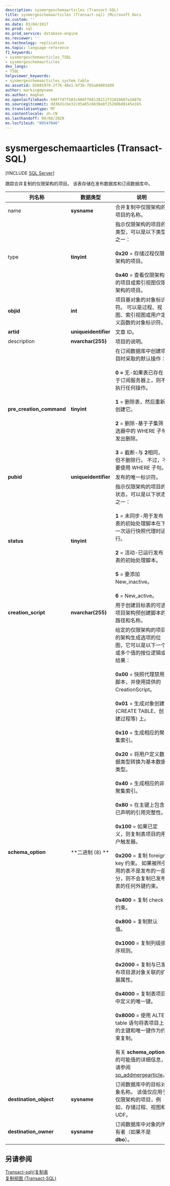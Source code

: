 ```yaml
---
description: sysmergeschemaarticles (Transact-SQL)
title: sysmergeschemaarticles (Transact-sql) |Microsoft Docs
ms.custom: ''
ms.date: 03/04/2017
ms.prod: sql
ms.prod_service: database-engine
ms.reviewer: ''
ms.technology: replication
ms.topic: language-reference
f1_keywords:
- sysmergeschemaarticles_TSQL
- sysmergeschemaarticles
dev_langs:
- TSQL
helpviewer_keywords:
- sysmergeschemaarticles system table
ms.assetid: b5085979-2f76-48e1-bf3b-765a84003dd9
author: markingmyname
ms.author: maghan
ms.openlocfilehash: 690ffd7f583c008ff68138211f3181b607a1687b
ms.sourcegitcommit: dd36d1cbe32cd5a65c6638e8f252b0bd8145e165
ms.translationtype: MT
ms.contentlocale: zh-CN
ms.lasthandoff: 09/08/2020
ms.locfileid: "89547046"
---
```

# <a name="sysmergeschemaarticles-transact-sql"></a>sysmergeschemaarticles (Transact-SQL)
[!INCLUDE [SQL Server](../../includes/applies-to-version/sqlserver.md)]

  跟踪合并复制的仅限架构的项目。 该表存储在发布数据库和订阅数据库中。  
  
|列名称|数据类型|说明|  
|-----------------|---------------|-----------------|  
|name|**sysname**|合并复制中仅限架构的项目的名称。|  
|type|**tinyint**|指示仅限架构的项目的类型，可以是以下类型之一：<br /><br /> **0x20** = 存储过程仅限架构的项目。<br /><br /> **0x40** = 查看仅限架构的项目或索引视图仅限架构的项目。|  
|**objid**|**int**|项目基对象的对象标识符。 可以是过程、视图、索引视图或用户定义函数的对象标识符。|  
|**artid**|**uniqueidentifier**|文章 ID。|  
|description|**nvarchar(255)**|项目的说明。|  
|**pre_creation_command**|**tinyint**|在订阅数据库中创建项目时采取的默认操作：<br /><br /> **0 =** 无-如果表已存在于订阅服务器上，则不执行任何操作。<br /><br /> **1** = 删除表，然后重新创建它。<br /><br /> **2** = 删除-基于子集筛选器中的 WHERE 子句发出删除。<br /><br /> **3** = 截断-与 **2**相同，但不删除行。 不过，不要使用 WHERE 子句。|  
|**pubid**|**uniqueidentifier**|发布的唯一标识符。|  
|**status**|**tinyint**|指示仅限架构的项目的状态，可以是以下状态之一：<br /><br /> **1** = 未同步-用于发布表的初始处理脚本在下一次运行快照代理时运行。<br /><br /> **2** = 活动-已运行发布表的初始处理脚本。<br /><br /> **5** = 要添加 New_inactive。<br /><br /> **6** = New_active。|  
|**creation_script**|**nvarchar(255)**|用于创建目标表的可选项目架构预创建脚本的路径和名称。|  
|**schema_option**|**二进制 (8) **|给定的仅限架构的项目的架构生成选项的位图，它可以是以下一个或多个值的按位逻辑或结果：<br /><br /> **0x00** = 快照代理禁用脚本，并使用提供的 CreationScript。<br /><br /> **0x01** = 生成对象创建 (CREATE TABLE、创建过程等) 上。<br /><br /> **0x10** = 生成相应的聚集索引。<br /><br /> **0x20** = 将用户定义数据类型转换为基本数据类型。<br /><br /> **0x40** = 生成相应的非聚集索引。<br /><br /> **0x80** = 在主键上包含已声明的引用完整性。<br /><br /> **0x100** = 如果已定义，则复制表项目的用户触发器。<br /><br /> **0x200** = 复制 foreign key 约束。 如果被所引用的表不是发布的一部分，则不会复制已发布表的任何外键约束。<br /><br /> **0x400** = 复制 check 约束。<br /><br /> **0x800** = 复制默认值。<br /><br /> **0x1000** = 复制列级排序规则。<br /><br /> **0x2000** = 复制与已发布项目源对象关联的扩展属性。<br /><br /> **0x4000** = 复制表项目中定义的唯一键。<br /><br /> **0x8000** = 使用 ALTER table 语句将表项目上的主键和唯一键作为约束复制。<br /><br /> 有关 **schema_option**的可能值的详细信息，请参阅 [sp_addmergearticle](../../relational-databases/system-stored-procedures/sp-addmergearticle-transact-sql.md)。|  
|**destination_object**|**sysname**|订阅数据库中的目标对象名称。 该值仅应用于仅限架构的项目，例如，存储过程、视图和 UDF。|  
|**destination_owner**|**sysname**|订阅数据库中对象的所有者（如果不是 **dbo**）。|  
  
## <a name="see-also"></a>另请参阅  
 [Transact-sql&#41;&#40;复制表 ](../../relational-databases/system-tables/replication-tables-transact-sql.md)   
 [复制视图 (Transact-SQL)](../../relational-databases/system-views/replication-views-transact-sql.md)  
  
  
